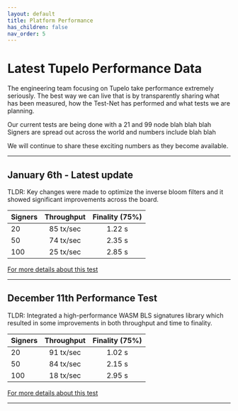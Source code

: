 ```yaml
---
layout: default
title: Platform Performance
has_children: false
nav_order: 5
---
```


# Latest Tupelo Performance Data

The engineering team focusing on Tupelo take performance extremely seriously.  The best way we can live that is by transparently sharing what has been measured, how the Test-Net has performed and what tests we are planning.

Our current tests are being done with a 21 and 99 node blah blah blah
Signers are spread out across the world and numbers include blah blah

We will continue to share these exciting numbers as they become available.

***

## January 6th - Latest update
TLDR: Key changes were made to optimize the inverse bloom filters and it showed significant improvements across the board.

| Signers | Throughput  | Finality (75%)  |
| ------- |:-----------:|:---------:|
| 20      | 85 tx/sec   | 1.22 s    |
| 50      | 74 tx/sec   | 2.35 s    |
| 100     | 25 tx/sec   | 2.85 s    |

[For more details about this test](/platform_performance)

***
## December 11th Performance Test
TLDR: Integrated a high-performance WASM BLS signatures library which resulted in some improvements in both throughput and time to finality.

| Signers | Throughput  | Finality (75%)  |
| ------- |:-----------:|:---------:|
| 20      | 91 tx/sec   | 1.02 s    |
| 50      | 84 tx/sec   | 2.15 s    |
| 100     | 18 tx/sec   | 2.95 s    |

[For more details about this test](/platform_performance)

***
